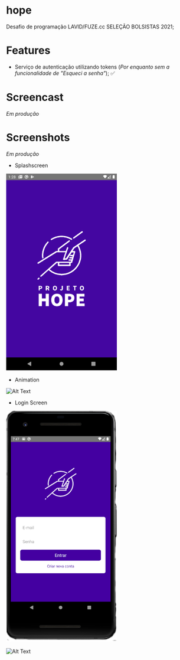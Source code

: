 # hope
Desafio de programação LAVID/FUZE.cc SELEÇÃO BOLSISTAS 2021;

# Features

* Serviço de autenticação utilizando tokens (*Por enquanto sem a funcionalidade de "Esqueci a senha"*); :white_check_mark:

# Screencast

*Em produção*

# Screenshots

*Em produção*

* Splashscreen

<img src="media/Screenshot_1613622538.png" alt="drawing" width="300"/> 

* Animation

![Alt Text](https://media.giphy.com/media/ifjUR6WbHLM2j3kS7Z/giphy.gif)

* Login Screen

<img src="media/loginscreen2.png" alt="drawing" width="300"/>            

![Alt Text](https://media.giphy.com/media/VcQl0NaNrg7eFV8dJA/giphy.gif)


